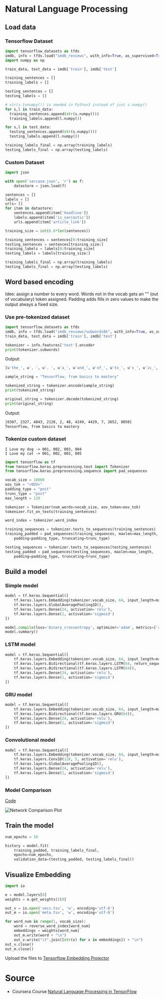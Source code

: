 
# Natural Language Processing

## Load data

### Tensorflow Dataset

```python
import tensorflow_datasets as tfds
imdb, info = tfds.load("imdb_reviews", with_info=True, as_supervised=True)
import numpy as np

train_data, test_data = imdb['train'], imdb['test']

training_sentences = []
training_labels = []

testing_sentences = []
testing_labels = []

# str(s.tonumpy()) is needed in Python3 instead of just s.numpy()
for s,l in train_data:
  training_sentences.append(str(s.numpy()))
  training_labels.append(l.numpy())

for s,l in test_data:
  testing_sentences.append(str(s.numpy()))
  testing_labels.append(l.numpy())

training_labels_final = np.array(training_labels)
testing_labels_final = np.array(testing_labels)
```

### Custom Dataset

```python
import json

with open('sarcasm.json', 'r') as f:
    datastore = json.load(f)

sentences = []
labels = []
urls= []
for item in datastore:
    sentences.append(item['headline'])
    labels.append(item['is_sarcastic'])
    urls.append(item['article_link'])

training_size = int(0.8*len(sentences))

training_sentences = sentences[0:training_size]
testing_sentences = sentences[training_size:]
training_labels = labels[0:training_size]
testing_labels = labels[training_size:]

training_labels_final = np.array(training_labels)
testing_labels_final = np.array(testing_labels)
```

## Word based encoding

Idee: assign a number to every word. Words not in the vocab gets an "<OOV>" (out of vocabulary) token assigned. Padding adds fills in zero values to make the output always a fixed size.

### Use pre-tokenized dataset

```python
import tensorflow_datasets as tfds
imdb, info = tfds.load("imdb_reviews/subwords8k", with_info=True, as_supervised=True)
train_data, test_data = imdb['train'], imdb['test']

tokenizer = info.features['text'].encoder
print(tokenizer.subwords)
```

Output:

```bash
[u'the_', u', ', u'. ', u'a_', u'and_', u'of_', u'to_', u's_', u'is_', u'br', u'in_', u'I_', ...]
```

```python
sample_string = "TensorFlow, from basics to mastery"

tokenized_string = tokenizer.encode(sample_string)
print(tokenized_string)

original_string = tokenizer.decode(tokenized_string)
print(original_string)
```

Output:

```bash
[6307, 2327, 4043, 2120, 2, 48, 4249, 4429, 7, 2652, 8050]
TensorFlow, from basics to mastery
```

### Tokenize custom dataset

```
I Love my dog -> 001, 002, 003, 004
I Love my cat -> 001, 002, 003, 005
```

```python
import tensorflow as tf
from tensorflow.keras.preprocessing.text import Tokenizer
from tensorflow.keras.preprocessing.sequence import pad_sequences

vocab_size = 10000
oov_tok = "<OOV>"
padding_type = "post"
trunc_type = "post"
max_length = 120

tokenizer = Tokenizer(num_words=vocab_size, oov_token=oov_tok)
tokenizer.fit_on_texts(training_sentences)

word_index = tokenizer.word_index

training_sequences = tokenizer.texts_to_sequences(training_sentences)
training_padded = pad_sequences(training_sequences, maxlen=max_length,
    padding=padding_type, truncating=trunc_type)

testing_sequences = tokenizer.texts_to_sequences(testing_sentences)
testing_padded = pad_sequences(testing_sequences, maxlen=max_length,
    padding=padding_type, truncating=trunc_type)
```

## Build a model

### Simple model

```python
model = tf.keras.Sequential([
    tf.keras.layers.Embedding(tokenizer.vocab_size, 64, input_length=max_length),
    tf.keras.layers.GlobalAveragePooling1D(),
    tf.keras.layers.Dense(24, activation='relu'),
    tf.keras.layers.Dense(1, activation='sigmoid')
])

model.compile(loss='binary_crossentropy', optimizer='adam', metrics=['accuracy'])
model.summary()
```

### LSTM model

```python
model = tf.keras.Sequential([
    tf.keras.layers.Embedding(tokenizer.vocab_size, 64, input_length=max_length),
    tf.keras.layers.Bidirectional(tf.keras.layers.LSTM(64, return_sequences=True)),
    tf.keras.layers.Bidirectional(tf.keras.layers.LSTM(64)),
    tf.keras.layers.Dense(24, activation='relu'),
    tf.keras.layers.Dense(1, activation='sigmoid')
])
```

### GRU model

```python
model = tf.keras.Sequential([
    tf.keras.layers.Embedding(tokenizer.vocab_size, 64, input_length=max_length),
    tf.keras.layers.Bidirectional(tf.keras.layers.GRU(64)),
    tf.keras.layers.Dense(24, activation='relu'),
    tf.keras.layers.Dense(1, activation='sigmoid')
])
```

### Convolutional model

```python
model = tf.keras.Sequential([
    tf.keras.layers.Embedding(tokenizer.vocab_size, 64, input_length=max_length),
    tf.keras.layers.Conv1D(128, 5, activation='relu'),
    tf.keras.layers.GlobalAveragePooling1D(),
    tf.keras.layers.Dense(24, activation='relu'),
    tf.keras.layers.Dense(1, activation='sigmoid')
])
```

### Model Comparison

[Code](./code/npl-net-comp.py)

![Network Comparison Plot](images/npl-net-comp.svg)

## Train the model

```python
num_epochs = 10

history = model.fit(
    training_padded, training_labels_final,
    epochs=num_epochs,
    validation_data=(testing_padded, testing_labels_final))
```

## Visualize Embedding

```python
import io

e = model.layers[0]
weights = e.get_weights()[0]

out_v = io.open('vecs.tsv', 'w', encoding='utf-8')
out_m = io.open('meta.tsv', 'w', encoding='utf-8')

for word_num in range(1, vocab_size):
    word = reverse_word_index[word_num]
    embeddings = weights[word_num]
    out_m.write(word + "\n")
    out_v.write("\t".join([str(x) for x in embeddings]) + "\n")
out_v.close()
out_m.close()
```

Upload the files to [Tensorflow Embedding Projector](https://projector.tensorflow.org/)

# Source

* Coursera Course [Natural Language Processing in TensorFlow](https://www.coursera.org/learn/natural-language-processing-tensorflow/)
